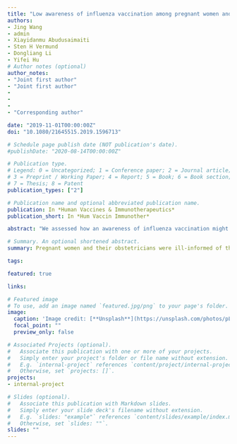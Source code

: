 ```yaml
---
title: "Low awareness of influenza vaccination among pregnant women and their obstetricians: a population-based survey in Beijing, China"
authors:
- Jing Wang
- admin
- Xiayidanmu Abudusaimaiti
- Sten H Vermund
- Dongliang Li
- Yifei Hu
# Author notes (optional)
author_notes:
- "Joint first author"
- "Joint first author"
- 
- 
-
- "Corresponding author"

date: "2019-11-01T00:00:00Z"
doi: "10.1080/21645515.2019.1596713"

# Schedule page publish date (NOT publication's date).
#publishDate: "2020-08-14T00:00:00Z"

# Publication type.
# Legend: 0 = Uncategorized; 1 = Conference paper; 2 = Journal article;
# 3 = Preprint / Working Paper; 4 = Report; 5 = Book; 6 = Book section;
# 7 = Thesis; 8 = Patent
publication_types: ["2"]

# Publication name and optional abbreviated publication name.
publication: In *Human Vaccines & Immunotherapeutics*
publication_short: In *Hum Vaccin Immunother*

abstract: "We assessed how an awareness of influenza vaccination might influence both the willingness of pregnant women to be vaccinated and the readiness of obstetricians to recommend antenatal influenza vaccination in Beijing, China. From March to April 2016, we surveyed pregnant women who were attending antenatal clinics at eight hospitals in Beijing, along with obstetricians at the same clinics. Demographic, attitudinal, and behavioral information regarding influenza vaccination were collected using structured questionnaires. Consent and completed questionnaires were obtained from 988 of 1009 pregnant women and 165 of 173 obstetricians. Only 113 (11.4%) pregnant women reported being willing to receive an influenza vaccine during their pregnancies. Willingness to receive an influenza vaccination was positively associated with ever having a history of vaccination or influenza (aOR=6.74, 95%CI: 1.72-26.4, _P_=0.006), perceiving benefits of vaccination (aOR=1.67, 95%CI: 1.00-2.79, _P_=0.050), and having a higher level of influenza knowledge (aOR=82.2, 95%CI: 21.7-311.1, _P_<0.001). Among obstetricians, only 19.4% reported being willing to recommend influenza vaccination to their pregnant patients and 15.2% reported knowledge that influenza vaccination during pregnancy was recommended by China's National Health Commission. Neither pregnant women nor their obstetricians were aware of Chinese government recommendations that antenatal influenza vaccination should be encouraged and provided. Pregnant women and their obstetricians were ill-informed of the relevant evidence. It is in emergent need to train and disseminate the updated evidence on influenza vaccination to obstetricians. It also warranted more high-quality trials regarding influenza vaccination during pregnancy to address public concern."

# Summary. An optional shortened abstract.
summary: Pregnant women and their obstetricians were ill-informed of the relevant evidence. It is in emergent need to train and disseminate the updated evidence on influenza vaccination to obstetricians. It also warranted more high-quality trials regarding influenza vaccination during pregnancy to address public concern. 

tags:

featured: true

links:

# Featured image
# To use, add an image named `featured.jpg/png` to your page's folder. 
image:
  caption: 'Image credit: [**Unsplash**](https://unsplash.com/photos/pLCdAaMFLTE)'
  focal_point: ""
  preview_only: false

# Associated Projects (optional).
#   Associate this publication with one or more of your projects.
#   Simply enter your project's folder or file name without extension.
#   E.g. `internal-project` references `content/project/internal-project/index.md`.
#   Otherwise, set `projects: []`.
projects:
- internal-project

# Slides (optional).
#   Associate this publication with Markdown slides.
#   Simply enter your slide deck's filename without extension.
#   E.g. `slides: "example"` references `content/slides/example/index.md`.
#   Otherwise, set `slides: ""`.
slides: ""
---
```

